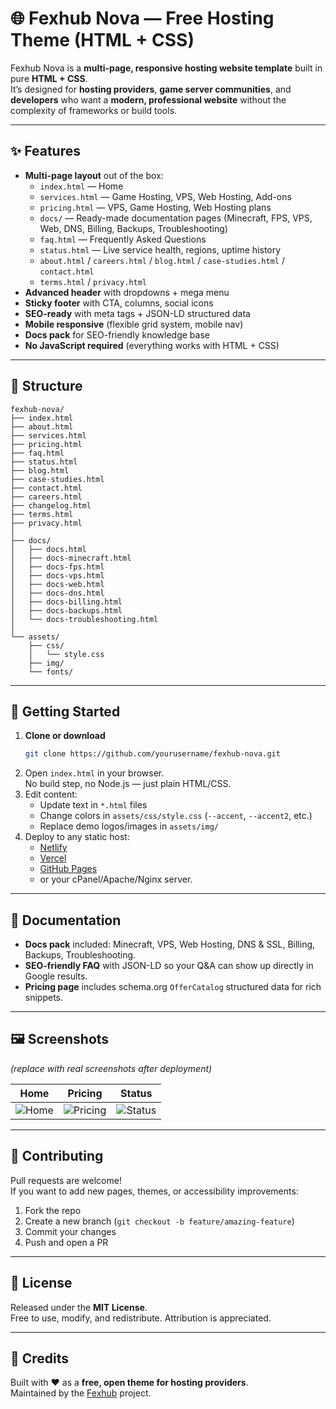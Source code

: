 # 🌐 Fexhub Nova — Free Hosting Theme (HTML + CSS)

Fexhub Nova is a **multi-page, responsive hosting website template** built in pure **HTML + CSS**.  
It’s designed for **hosting providers**, **game server communities**, and **developers** who want a **modern, professional website** without the complexity of frameworks or build tools.

---

## ✨ Features

- **Multi-page layout** out of the box:
  - `index.html` — Home
  - `services.html` — Game Hosting, VPS, Web Hosting, Add-ons
  - `pricing.html` — VPS, Game Hosting, Web Hosting plans
  - `docs/` — Ready-made documentation pages (Minecraft, FPS, VPS, Web, DNS, Billing, Backups, Troubleshooting)
  - `faq.html` — Frequently Asked Questions
  - `status.html` — Live service health, regions, uptime history
  - `about.html` / `careers.html` / `blog.html` / `case-studies.html` / `contact.html`
  - `terms.html` / `privacy.html`
- **Advanced header** with dropdowns + mega menu
- **Sticky footer** with CTA, columns, social icons
- **SEO-ready** with meta tags + JSON-LD structured data
- **Mobile responsive** (flexible grid system, mobile nav)
- **Docs pack** for SEO-friendly knowledge base
- **No JavaScript required** (everything works with HTML + CSS)

---

## 📂 Structure

```
fexhub-nova/
├── index.html
├── about.html
├── services.html
├── pricing.html
├── faq.html
├── status.html
├── blog.html
├── case-studies.html
├── contact.html
├── careers.html
├── changelog.html
├── terms.html
├── privacy.html
│
├── docs/
│   ├── docs.html
│   ├── docs-minecraft.html
│   ├── docs-fps.html
│   ├── docs-vps.html
│   ├── docs-web.html
│   ├── docs-dns.html
│   ├── docs-billing.html
│   ├── docs-backups.html
│   └── docs-troubleshooting.html
│
└── assets/
    ├── css/
    │   └── style.css
    ├── img/
    └── fonts/
```

---

## 🚀 Getting Started

1. **Clone or download**
   ```bash
   git clone https://github.com/yourusername/fexhub-nova.git
   ```
2. Open `index.html` in your browser.  
   No build step, no Node.js — just plain HTML/CSS.
3. Edit content:
   - Update text in `*.html` files
   - Change colors in `assets/css/style.css` (`--accent`, `--accent2`, etc.)
   - Replace demo logos/images in `assets/img/`
4. Deploy to any static host:
   - [Netlify](https://netlify.com)
   - [Vercel](https://vercel.com)
   - [GitHub Pages](https://pages.github.com)
   - or your cPanel/Apache/Nginx server.

---

## 📖 Documentation

- **Docs pack** included: Minecraft, VPS, Web Hosting, DNS & SSL, Billing, Backups, Troubleshooting.  
- **SEO-friendly FAQ** with JSON-LD so your Q&A can show up directly in Google results.  
- **Pricing page** includes schema.org `OfferCatalog` structured data for rich snippets.

---

## 🖼️ Screenshots

*(replace with real screenshots after deployment)*

| Home | Pricing | Status |
|------|---------|--------|
| ![Home](assets/img/demo-home.png) | ![Pricing](assets/img/demo-pricing.png) | ![Status](assets/img/demo-status.png) |

---

## 🤝 Contributing

Pull requests are welcome!  
If you want to add new pages, themes, or accessibility improvements:
1. Fork the repo
2. Create a new branch (`git checkout -b feature/amazing-feature`)
3. Commit your changes
4. Push and open a PR

---

## 📜 License

Released under the **MIT License**.  
Free to use, modify, and redistribute. Attribution is appreciated.

---

## 🙌 Credits

Built with ❤️ as a **free, open theme for hosting providers**.  
Maintained by the [Fexhub](https://github.com/yourusername) project.
